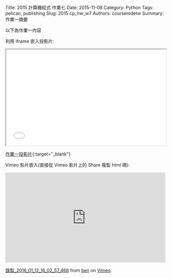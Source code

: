 Title: 2015 計算機程式 作業七
Date: 2015-11-08
Category: Python
Tags: pelican, publishing
Slug: 2015  cp_hw_w7
Authors: coursemdetw
Summary: 作業一摘要

以下為作業一內容

利用 iframe 嵌入投影片:

<iframe src="40423136_cp_w7_p.html" width="500" height="300"></iframe>

[作業一投影片](40423136_cp_w7_p.html){:target="_blank"}


Vimeo 影片嵌入(直接從 Vimeo 影片上的 Share 複製 html 碼):

<iframe src="https://player.vimeo.com/video/151488693" width="500" height="281" frameborder="0" webkitallowfullscreen mozallowfullscreen allowfullscreen></iframe> <p><a href="https://vimeo.com/151488693">錄製_2016_01_12_16_02_57_468</a> from <a href="https://vimeo.com/user47741345">ben</a> on <a href="https://vimeo.com">Vimeo</a>.</p>